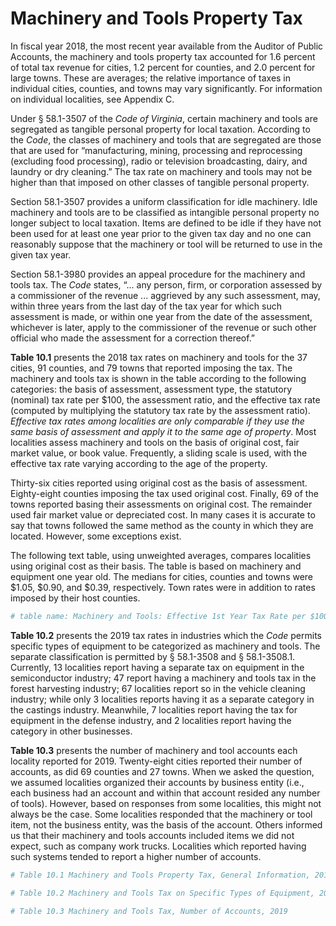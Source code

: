 # Machinery and Tools Property Tax

In fiscal year 2018, the most recent year available from the Auditor of Public Accounts, the machinery and tools property tax accounted for 1.6 percent of total tax revenue for cities, 1.2 percent for counties, and 2.0 percent for large towns. These are averages; the relative importance of taxes in individual cities, counties, and towns may vary significantly. For information on individual localities, see Appendix C.

Under § 58.1-3507 of the *Code of Virginia*, certain machinery and tools are segregated as tangible personal property for local taxation. According to the *Code*, the classes of machinery and tools that are segregated are those that are used for “manufacturing, mining, processing and reprocessing (excluding food processing), radio or television broadcasting, dairy, and laundry or dry cleaning.” The tax rate on machinery and tools may not be higher than that imposed on other classes of tangible personal property. 

Section 58.1-3507 provides a uniform classification for idle machinery. Idle machinery and tools are to be classified as intangible personal property no longer subject to local taxation. Items are defined to be idle if they have not been used for at least one year prior to the given tax day and no one can reasonably suppose that the machinery or tool will be returned to use in the given tax year.

Section 58.1-3980 provides an appeal procedure for the machinery and tools tax. The *Code* states, “... any person, firm, or corporation assessed by a commissioner of the revenue ... aggrieved by any such assessment, may, within three years from the last day of the tax year for which such assessment is made, or within one year from the date of the assessment, whichever is later, apply to the commissioner of the revenue or such other official who made the assessment for a correction thereof.” 

**Table 10.1** presents the 2018 tax rates on machinery and tools for the 37 cities, 91 counties, and 79 towns that reported imposing the tax. The machinery and tools tax is shown in the table according to the following categories: the basis of assessment, assessment type, the statutory (nominal) tax rate per \$100, the assessment ratio, and the effective tax rate (computed by multiplying the statutory tax rate by the assessment ratio). *Effective tax rates among localities are only comparable if they use the same basis of assessment and apply it to the same age of property*. Most localities assess machinery and tools on the basis of original cost, fair market value, or book value. Frequently, a sliding scale is used, with the effective tax rate varying according to the age of the property.

Thirty-six cities reported using original cost as the basis of assessment. Eighty-eight counties imposing the tax used original cost. Finally, 69 of the towns reported basing their assessments on original cost. The remainder used fair market value or depreciated cost. In many cases it is accurate to say that towns followed the same method as the county in which they are located. However, some exceptions exist.

The following text table, using unweighted averages, compares localities using original cost as their basis. The table is based on machinery and equipment one year old. The medians for cities, counties and towns were \$1.05, \$0.90, and \$0.39, respectively. Town rates were in addition to rates imposed by their host counties.


```r
# table name: Machinery and Tools: Effective 1st Year Tax Rate per $100 for Localities Using Original Cost, 2019
```

**Table 10.2** presents the 2019 tax rates in industries which the *Code* permits specific types of equipment to be categorized as machinery and tools. The separate classification is permitted by § 58.1-3508 and § 58.1-3508.1. Currently, 13 localities report having a separate tax on equipment in the semiconductor industry; 47 report having a machinery and tools tax in the forest harvesting industry; 67 localities report so in the vehicle cleaning industry; while only 3 localities reports having it as a separate category in the castings industry. Meanwhile, 7 localities report having the tax for equipment in the defense industry, and 2 localities report having the category in other businesses.

**Table 10.3** presents the number of machinery and tool accounts each locality reported for 2019. Twenty-eight cities reported their number of accounts, as did 69 counties and 27 towns. When we asked the question, we assumed localities organized their accounts by business entity (i.e., each business had an account and within that account resided any number of tools). However, based on responses from some localities, this might not always be the case. Some localities responded that the machinery or tool item, not the business entity, was the basis of the account. Others informed us that their machinery and tools accounts included items we did not expect, such as company work trucks. Localities which reported having such systems tended to report a higher number of accounts.


```r
# Table 10.1 Machinery and Tools Property Tax, General Information, 2019

# Table 10.2 Machinery and Tools Tax on Specific Types of Equipment, 2019

# Table 10.3 Machinery and Tools Tax, Number of Accounts, 2019
```


